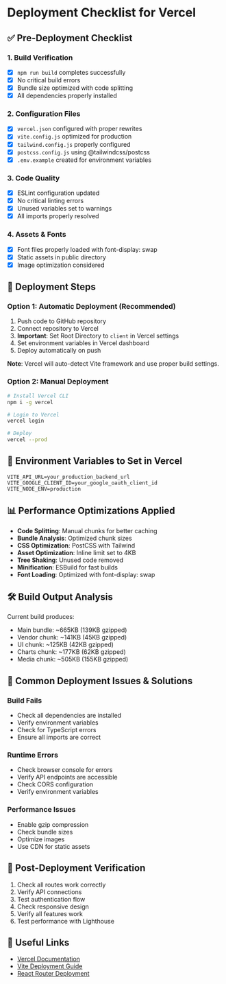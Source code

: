 # Deployment Checklist for Vercel

## ✅ Pre-Deployment Checklist

### 1. Build Verification
- [x] `npm run build` completes successfully
- [x] No critical build errors
- [x] Bundle size optimized with code splitting
- [x] All dependencies properly installed

### 2. Configuration Files
- [x] `vercel.json` configured with proper rewrites
- [x] `vite.config.js` optimized for production
- [x] `tailwind.config.js` properly configured
- [x] `postcss.config.js` using @tailwindcss/postcss
- [x] `.env.example` created for environment variables

### 3. Code Quality
- [x] ESLint configuration updated
- [x] No critical linting errors
- [x] Unused variables set to warnings
- [x] All imports properly resolved

### 4. Assets & Fonts
- [x] Font files properly loaded with font-display: swap
- [x] Static assets in public directory
- [x] Image optimization considered

## 🚀 Deployment Steps

### Option 1: Automatic Deployment (Recommended)
1. Push code to GitHub repository
2. Connect repository to Vercel
3. **Important**: Set Root Directory to `client` in Vercel settings
4. Set environment variables in Vercel dashboard
5. Deploy automatically on push

**Note**: Vercel will auto-detect Vite framework and use proper build settings.

### Option 2: Manual Deployment
```bash
# Install Vercel CLI
npm i -g vercel

# Login to Vercel
vercel login

# Deploy
vercel --prod
```

## 🔧 Environment Variables to Set in Vercel

```
VITE_API_URL=your_production_backend_url
VITE_GOOGLE_CLIENT_ID=your_google_oauth_client_id
VITE_NODE_ENV=production
```

## 📊 Performance Optimizations Applied

- **Code Splitting**: Manual chunks for better caching
- **Bundle Analysis**: Optimized chunk sizes
- **CSS Optimization**: PostCSS with Tailwind
- **Asset Optimization**: Inline limit set to 4KB
- **Tree Shaking**: Unused code removed
- **Minification**: ESBuild for fast builds
- **Font Loading**: Optimized with font-display: swap

## 🛠 Build Output Analysis

Current build produces:
- Main bundle: ~665KB (139KB gzipped)
- Vendor chunk: ~141KB (45KB gzipped)
- UI chunk: ~125KB (42KB gzipped)
- Charts chunk: ~177KB (62KB gzipped)
- Media chunk: ~505KB (155KB gzipped)

## 🚨 Common Deployment Issues & Solutions

### Build Fails
- Check all dependencies are installed
- Verify environment variables
- Check for TypeScript errors
- Ensure all imports are correct

### Runtime Errors
- Check browser console for errors
- Verify API endpoints are accessible
- Check CORS configuration
- Verify environment variables

### Performance Issues
- Enable gzip compression
- Check bundle sizes
- Optimize images
- Use CDN for static assets

## 📝 Post-Deployment Verification

1. Check all routes work correctly
2. Verify API connections
3. Test authentication flow
4. Check responsive design
5. Verify all features work
6. Test performance with Lighthouse

## 🔗 Useful Links

- [Vercel Documentation](https://vercel.com/docs)
- [Vite Deployment Guide](https://vitejs.dev/guide/static-deploy.html)
- [React Router Deployment](https://reactrouter.com/en/main/guides/deploying)
